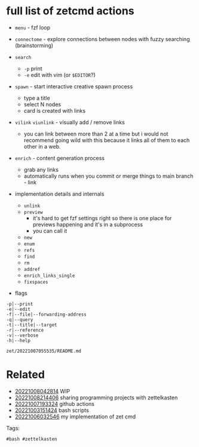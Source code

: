 # full list of zetcmd actions

- `menu` - fzf loop
- `connectome` - explore connections between nodes with fuzzy searching (brainstorming)
- `search`
  - `-p` print
  - `-e` edit with vim (or `$EDITOR`?)
- `spawn` - start interactive creative spawn process
  - type a title
  - select N nodes
  - card is created with links
- `vilink` `viunlink` - visually add / remove links
  - you can link between more than 2 at a time but i would not recommend going wild with this because it links all of them to each other in a web.
- `enrich` - content generation process
  - grab any links
  - automatically runs when you commit or merge things to main branch - link

- implementation details and internals
  - `unlink`
  - `preview`
    - it's hard to get fzf settings right so there is one place for previews happening and it's in a subprocess
    - you can call it
  - `new`
  - `enum`
  - `refs`
  - `find`
  - `rm`
  - `addref`
  - `enrich_links_single`
  - `fixspaces`

- flags
```
-p|--print
-e|--edit
-f|--file|--forwarding-address
-q|--query
-t|--title|--target
-r|--reference
-v|--verbose
-h|--help
```

` zet/20221007055535/README.md `

# Related

- [20221008042814](/zet/20221008042814/README.md) WIP
- [20221008214406](/zet/20221008214406/README.md) sharing programming projects with zettelkasten
- [20221007193324](/zet/20221007193324/README.md) github actions
- [20221003151424](/zet/20221003151424/README.md) bash scripts
- [20221006032546](/zet/20221006032546/README.md) my implementation of zet cmd

Tags:

    #bash #zettelkasten 
